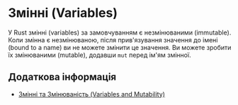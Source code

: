 # Змінні (Variables)

У Rust змінні (variables) за замовчуванням є незмінюваними (immutable).
Коли змінна є незмінюваною, після прив'язування значення до імені (bound to a name) ви не можете змінити це значення.
Ви можете зробити їх змінюваними (mutable), додавши `mut` перед ім'ям змінної.

## Додаткова інформація

- [Змінні та Змінюваність (Variables and Mutability)](https://doc.rust-lang.org/book/ch03-01-variables-and-mutability.html)